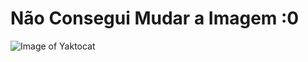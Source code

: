 # Não Consegui Mudar a Imagem :0
![Image of Yaktocat](https://octodex.github.com/images/yaktocat.png)
